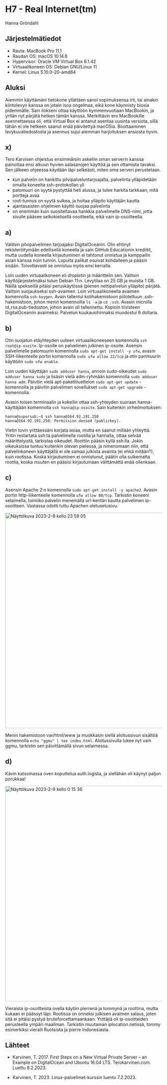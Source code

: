 # H7 - Real Internet(tm)

Hanna Gröndahl

## Järjestelmätiedot

- Rauta: MacBook Pro 11,1
- Raudan OS: macOS 10.14.6
- Hypervisor: Oracle VM Virtual Box 6.1.42
- Virtuaalikoneen OS: Debian GNU/Linux 11
- Kernel: Linux 5.10.0-20-amd64

## Aluksi

Aiemmin käyttämäni tietokone yllättäen sanoi sopimuksensa irti, tai ainakin kiintolevyn kanssa on jotain isoa ongelmaa, eikä kone käynnisty biosia pidemmälle. Sain ilokseni ottaa käyttöön kymmenvuotiaan MacBookin, ja yritän nyt pärjätä hetken tämän kanssa. Merkittävin ero MacBookille asennettaessa oli, että Virtual Box ei antanut asentaa uusinta versiota, sillä tähän ei ole hetkeen saanut enää päivitettyä macOSia. Boottaaminen levykuvatiedostosta ja asennus sujui aiemman harjoituksen ansiosta hyvin. 

## x)

Tero Karvisen ohjeistus ensimmäisiin askeliin oman serverin kanssa painottaa ensi alkuun hyvien salasanojen käyttöä ja sen ottamista tavaksi. Sen jälkeen ohjeessa käydään läpi selkeästi, miten oma serveri perustetaan.

- kun palvelin on hankittu pilvipalveluntarjoajalta, palvelinta ylläpidetään omalta koneelta ssh-protokollan yli
- palomuuri on syytä pystyttää heti alussa, ja tulee harkita tarkkaan, mitä portteja avaa
- root-tunnus on syytä sulkea, ja hoitaa ylläpito käyttäjän kautta
- ajantasaisten ohjelmien käyttö suojaa palvelinta
- on enemmän kuin suositeltavaa hankkia palvelimelle DNS-nimi, jotta sivulle pääsee selkokielisellä osoitteella, eikä vain ip-osoitteella.

## a)

Valitsin pilvipalvelimen tarjoajaksi DigitalOceanin. Olin ehtinyt rekisteröitymään edellisellä koneella ja sain GitHub Educationin krediitit, mutta uudella koneella kirjautuminen ei tahtonut onnistua ja kamppailin asian kanssa noin tunnin. Lopulta palikat osuivat kohdalleen ja pääsin sisään. Toivottavasti se onnistuu myös ensi kerralla.

Loin uuden virtuaalikoneen eli *dropletin* ja määrittelin sen. Valitsin käyttöjärjestelmäksi tutun Debian 11:n. Levytilaa on 25 GB ja muistia 1 GB. Näillä spekseillä pitäisi peruskäytössä (pienen nettipalvelun ylläpito) pärjätä. Valitsin suojaukseksi ssh-avaimen. Loin virtuaalikoneella avaimen komennolla `ssh-keygen`. Avain tallentui kotihakemistoon piilotettuun .ssh-hakemistoon, johon menin komennoilla `ls -a`  ja `cd .ssh`. Avasin microlla id_rsa.pub-tiedoston, johon avain oli tallennettu. Kopioin tiivisteen DigitalOceaniin avaimeksi. Palvelun kuukausihinnaksi muodostui 6 dollaria.

## b)

Otin suojatun etäyhteyden uuteen virtuaalikoneeseen komennolla `ssh root@ip-osoite`. Ip-osoite on palvelimen julkinen ip-osoite. Asensin palvelimelle palomuurin komennolla `sudo apt-get install -y ufw`, avasin SSH-liikenteelle portin komennolla `sudo ufw allow 22/tcp` ja otin parimuurin käyttöön `sudo ufw enable`.

Loin uuden käyttäjän `sudo adduser hanna`, annoin sudo-oikeudet `sudo adduser hanna sudo` ja lisäsin vielä adm-ryhmään komennolla `sudo adduser hanna adm`. Päivitin vielä apt-pakettiluettelon `sudo apt-get update` -komennolla ja päivitin palvelimen sovellukset `sudo apt-get upgrade` -komennolla.

Avasin toisen terminaalin ja kokeilin ottaa ssh-yhteyden suoraan hanna-käyttäjään komennolla `ssh hanna@ip-osoite`. Sain kuitenkin virheilmoituksen:

    hanna@supersub:~$ ssh hanna@164.92.191.250
    hanna@164.92.191.250: Permission denied (publickey).

Vietin tovin yrittäessäni korjata asiaa, mutta en saanut millään yhteyttä. Yritin restartata ssh:ta palvelimella rootilla ja hannalla, ottaa selvää määrittelyistä, tarkistaa oikeudet. Roottiin pääsin kyllä ssh:lla. Jokin oikeuksissa tuntuu kuitenkin olevan pielessä, ja nimenomaan niin, että palvelinkoneen käyttäjällä ei ole samaa julkista avainta (ei ehkä mitään?), kuin rootissa. Koska kirjautuminen ei onnistunut, päätin olla sulkematta roottia, koska muuten en pääsisi kirjautumaan välttämättä enää ollenkaan.

## c)

Asensin Apache 2:n komennolla `sudo apt-get install -y apache2`. Avasin portin http-liikenteelle komennolla `ufw allow 80/tcp`. Tarkistin koneeni selaimella, toimiiko palvelin menemällä url-kentän kautta palvelimen ip-osoitteen. Vastassa odotti tuttu Apachen oletusetusivu.

<img width="690" alt="Näyttökuva 2023-2-8 kello 23 59 05" src="https://user-images.githubusercontent.com/122886984/217668152-a26ecce7-0305-46a7-9497-2f46a4041bea.png">

Menin hakemistoon var/html/www ja muokkasin siellä aloitussivun sisältöä komennolla `echo "ggmu" | tee index.html`. Aloitussivulla lukee nyt vain ggmu, tarkistin sen päivittämällä sivun selaimessa.

## d)

Kävin katsomassa oven koputtelua auth.logista, ja siellähän oli käynyt paljon porukkaa! 

<img width="690" alt="Näyttökuva 2023-2-9 kello 0 15 36" src="https://user-images.githubusercontent.com/122886984/217668216-75c2764d-7a43-499b-8d68-7cec9b82856d.png">

Vieraista ip-osoitteista ovella käytiin pierrenä ja tommynä ja roottina, mutta kukaan ei päässyt läpi. Rootissa on onneksi julkisen avaimen salaus, joten sitä ei pitäisi pystyä bruteforcettamaankaan. Yrittäjiä oli ip-osoitteiden perusteella ympäri maailman. Tarkistin muutaman iplocation.netissä, tommy esimerkiksi vieraili Ruotsista ja pierre Indonesiasta. 

## Lähteet

- Karvinen, T. 2017. First Steps on a New Virtual Private Server – an Example on DigitalOcean and Ubuntu 16.04 LTS. Terokarvinen.com. Luettu 8.2.2023.

- Karvinen, T. 2023. Linux-palvelimet-kurssin luento 7.2.2023.
